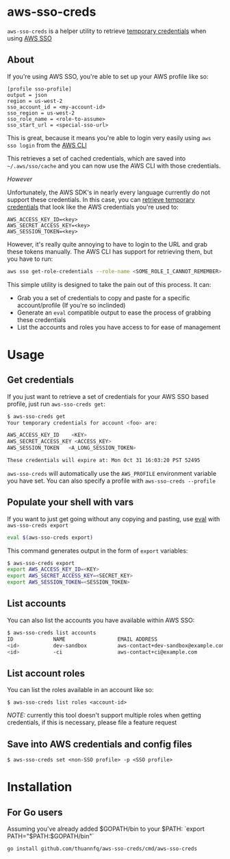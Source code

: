 # aws-sso-creds

`aws-sso-creds` is a helper utility to retrieve [temporary credentials](https://docs.aws.amazon.com/IAM/latest/UserGuide/id_credentials_temp.html) when using [AWS SSO](https://aws.amazon.com/single-sign-on/)

## About

If you're using AWS SSO, you're able to set up your AWS profile like so:

```
[profile sso-profile]
output = json
region = us-west-2
sso_account_id = <my-account-id>
sso_region = us-west-2
sso_role_name = <role-to-assume>
sso_start_url = <special-sso-url>
```

This is great, because it means you're able to login very easily using `aws sso login` from the [AWS CLI](https://aws.amazon.com/cli/)

This retrieves a set of cached credentials, which are saved into `~/.aws/sso/cache` and you can now use the AWS CLI with those credentials.

_However_

Unfortunately, the AWS SDK's in nearly every language currently do not support these credentials. In this case, you can [retrieve temporary credentials](https://aws.amazon.com/blogs/security/aws-single-sign-on-now-enables-command-line-interface-access-for-aws-accounts-using-corporate-credentials/) that look like the AWS credentials you're used to:

```
AWS_ACCESS_KEY_ID=<key>
AWS_SECRET_ACCESS_KEY=<key>
AWS_SESSION_TOKEN=<key>
```

However, it's really quite annoying to have to login to the URL and grab these tokens manually. The AWS CLI has support for retrieving them, but you have to run:

```bash
aws sso get-role-credentials --role-name <SOME_ROLE_I_CANNOT_REMEMBER> --account-id <WHATS_MY_ACCOUNT_ID_AGAIN?> --access-token <I_HAVE_TO_LOOK_THIS_UP_IN_A_FILE_WHERE?>
```

This simple utility is designed to take the pain out of this process. It can:

- Grab you a set of credentials to copy and paste for a specific account/profile (If you're so inclinded)
- Generate an `eval` compatible output to ease the process of grabbing these credentials
- List the accounts and roles you have access to for ease of management

# Usage

## Get credentials

If you just want to retrieve a set of credentials for your AWS SSO based profile, just run `aws-sso-creds get`:

```bash
$ aws-sso-creds get
Your temporary credentials for account <foo> are:

AWS_ACCESS_KEY_ID	 <KEY>
AWS_SECRET_ACCESS_KEY <ACCESS_KEY>
AWS_SESSION_TOKEN	<A_LONG_SESSION_TOKEN>

These credentials will expire at: Mon Oct 31 16:03:20 PST 52495
```

`aws-sso-creds` will automatically use the `AWS_PROFILE` environment variable you have set. You can also specify a profile with `aws-sso-creds --profile`

## Populate your shell with vars

If you want to just get going without any copying and pasting, use [eval](https://man7.org/linux/man-pages/man1/eval.1p.html) with `aws-sso-creds export`

```bash
eval $(aws-sso-creds export)
```

This command generates output in the form of `export` variables:

```bash
$ aws-sso-creds export
export AWS_ACCESS_KEY_ID=<KEY>
export AWS_SECRET_ACCESS_KEY=<SECRET_KEY>
export AWS_SESSION_TOKEN=<SESSION_TOKEN>
```

## List accounts

You can also list the accounts you have available within AWS SSO:

```bash
$ aws-sso-creds list accounts
ID             NAME                 EMAIL ADDRESS
<id>           dev-sandbox          aws-contact+dev-sandbox@example.com
<id>           -ci                  aws-contact+ci@example.com
```

## List account roles

You can list the roles available in an account like so:

```
$ aws-sso-creds list roles <account-id>
```

_NOTE:_ currently this tool doesn't support multiple roles when getting credentials, if this is necessary, please file a feature request

## Save into AWS credentials and config files

```
$ aws-sso-creds set <non-SSO profile> -p <SSO profile>
```

# Installation

## For Go users

Assuming you've already added $GOPATH/bin to your $PATH: `export PATH="$PATH:$GOPATH/bin"`

```
go install github.com/thuannfq/aws-sso-creds/cmd/aws-sso-creds
```
